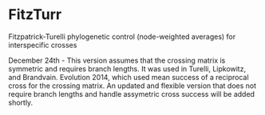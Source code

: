 FitzTurr
========

Fitzpatrick-Turelli phylogenetic control (node-weighted averages) for interspecific crosses

December 24th - This version assumes that the crossing matrix is symmetric and requires branch lengths.
It was used in Turelli, Lipkowitz, and Brandvain. Evolution 2014, which used mean success of a reciprocal cross for the crossing matrix. 
 An updated and flexible version that does not require branch lengths and handle assymetric cross success will be added shortly.

